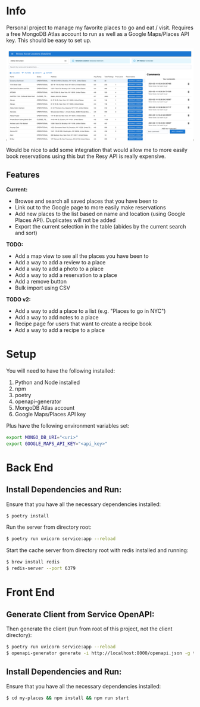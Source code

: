 # Info

Personal project to manage my favorite places to go and eat / visit. Requires a free MongoDB Atlas account to run
as well as a Google Maps/Places API key. This should be easy to set up. 

![data/landing_page.png](data/landing_page.png)

Would be nice to add some integration that would allow me to more easily book reservations using this but the Resy API is really expensive.

## Features

**Current:**
- Browse and search all saved places that you have been to
- Link out to the Google page to more easily make reservations
- Add new places to the list based on name and location (using Google Places API). Duplicates will not be added
- Export the current selection in the table (abides by the current search and sort)

**TODO:**
- Add a map view to see all the places you have been to
- Add a way to add a review to a place
- Add a way to add a photo to a place
- Add a way to add a reservation to a place
- Add a remove button
- Bulk import using CSV 

**TODO v2:**
- Add a way to add a place to a list (e.g. "Places to go in NYC")
- Add a way to add notes to a place 
- Recipe page for users that want to create a recipe book
- Add a way to add a recipe to a place

# Setup

You will need to have the following installed:
1. Python and Node installed 
3. npm
4. poetry
5. openapi-generator
6. MongoDB Atlas account
7. Google Maps/Places API key

Plus have the following environment variables set:
```bash
export MONGO_DB_URI="<uri>"
export GOOGLE_MAPS_API_KEY="<api_key>"
```

# Back End

## Install Dependencies and Run:

Ensure that you have all the necessary dependencies installed:
```bash
$ poetry install
```

Run the server from directory root:
```bash
$ poetry run uvicorn service:app --reload
```

Start the cache server from directory root with redis installed and running:
```bash
$ brew install redis
$ redis-server --port 6379
```

# Front End

## Generate Client from Service OpenAPI:

Then generate the client (run from root of this project, not the client directory):
```bash
$ poetry run uvicorn service:app --reload
$ openapi-generator generate -i http://localhost:8000/openapi.json -g typescript-fetch -o my-places/src/ api
```

## Install Dependencies and Run:

Ensure that you have all the necessary dependencies installed:
```bash
$ cd my-places && npm install && npm run start
```